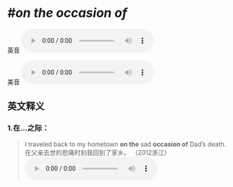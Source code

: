 # ***\#on the occasion of*** 
英音
<audio src="./media/on the occasion of1_AAC.aac" controls="controls"></audio>

美音
<audio src="./media/on the occasion of2_AAC.aac" controls="controls"></audio>



  

英文释义
---
### 1.**在…之际：**  

 > I traveled back to my hometown **on the** sad **occasion of** Dad’s death.  
 > 在父亲去世的悲痛时刻我回到了家乡。  （2012浙江）  
<audio src="./media/P300 occasion5.aac" controls="controls"></audio>


